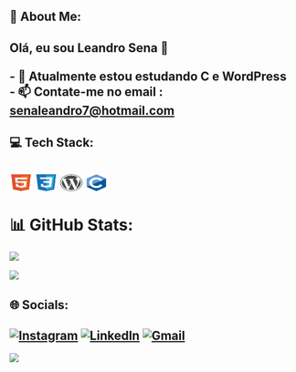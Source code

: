 ## 💫 About Me:
## Olá, eu sou Leandro Sena 🤙<br><br>- 🌱 Atualmente estou estudando C e WordPress<br>- 📫 Contate-me no email : senaleandro7@hotmail.com<br>

## 💻 Tech Stack:
<div style="display: inline_block"><br>
  <img align="center" alt="Leo-HTML" height="30" width="40" src="https://raw.githubusercontent.com/devicons/devicon/master/icons/html5/html5-original.svg">
  <img align="center" alt="Leo-CSS" height="30" width="40" src="https://raw.githubusercontent.com/devicons/devicon/master/icons/css3/css3-original.svg">
  <img align="center" alt="Leo-WordPress" height="30" width="40" src="https://raw.githubusercontent.com/devicons/devicon/master/icons/wordpress/wordpress-plain.svg">
  <img align="center" alt="Rafa-Csharp" height="30" width="40" src="https://raw.githubusercontent.com/devicons/devicon/master/icons/c/c-original.svg">
</div>

# 📊 GitHub Stats:
![](https://github-readme-stats.vercel.app/api?username=Leozz7&theme=dark&hide_border=false&include_all_commits=false&count_private=false)

![](https://github-readme-stats.vercel.app/api/top-langs/?username=Leozz7&theme=dark&hide_border=false&include_all_commits=false&count_private=false&layout=compact)

##

## 🌐 Socials:
[![Instagram](https://img.shields.io/badge/Instagram-%23E4405F.svg?logo=Instagram&logoColor=white)](https://instagram.com/leoz.sena) [![LinkedIn](https://img.shields.io/badge/LinkedIn-%230077B5.svg?logo=linkedin&logoColor=white)](https://linkedin.com/in/leandrosena7) [![Gmail](https://img.shields.io/badge/Gmail-%23E4405F.svg?logo=Gmail&logoColor=white)](mailto:senaleandro@hotmail.com) 
---
[![](https://visitcount.itsvg.in/api?id=Leozz7&icon=0&color=0)](https://visitcount.itsvg.in)



  
